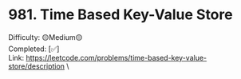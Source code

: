 # 981. Time Based Key-Value Store

Difficulty: 🟡Medium🟡 \
Completed: [✅] \
Link: https://leetcode.com/problems/time-based-key-value-store/description \
